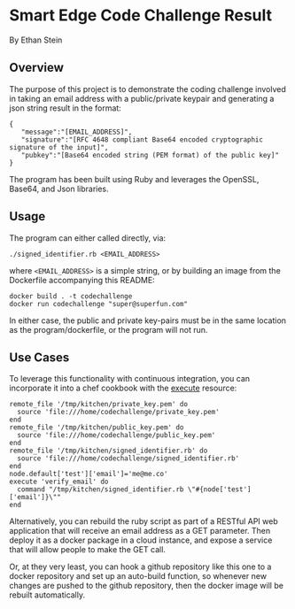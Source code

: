 # Smart Edge Code Challenge Result
By Ethan Stein

## Overview
The purpose of this project is to demonstrate the coding challenge involved in taking an email address with a public/private keypair and generating a json string result in the format:
```
{
   "message":"[EMAIL_ADDRESS]",
   "signature":"[RFC 4648 compliant Base64 encoded cryptographic signature of the input]",
   "pubkey":"[Base64 encoded string (PEM format) of the public key]"
}
```
The program has been built using Ruby and leverages the OpenSSL, Base64, and Json libraries.

## Usage
The program can either called directly, via:

`./signed_identifier.rb <EMAIL_ADDRESS>` 

where `<EMAIL_ADDRESS>` is a simple string, or by building an image from the Dockerfile accompanying this README:
```
docker build . -t codechallenge
docker run codechallenge "super@superfun.com"
```

In either case, the public and private key-pairs must be in the same location as the program/dockerfile, or the program will not run.

## Use Cases
To leverage this functionality with continuous integration, you can incorporate it into a chef cookbook with the [execute](https://docs.chef.io/resource_execute.html) resource:
```
remote_file '/tmp/kitchen/private_key.pem' do
  source 'file:///home/codechallenge/private_key.pem'
end
remote_file '/tmp/kitchen/public_key.pem' do
  source 'file:///home/codechallenge/public_key.pem'
end
remote_file '/tmp/kitchen/signed_identifier.rb' do
  source 'file:///home/codechallenge/signed_identifier.rb'
end
node.default['test']['email']='me@me.co'
execute 'verify_email' do
  command "/tmp/kitchen/signed_identifier.rb \"#{node['test']['email']}\""
end
```
Alternatively, you can rebuild the ruby script as part of a RESTful API web application that will receive an email address as a GET parameter. Then deploy it as a docker package in a cloud instance, and expose a service that will allow people to make the GET call.

Or, at they very least, you can hook a github repository like this one to a docker repository and set up an auto-build function, so whenever new changes are pushed to the github repository, then the docker image will be rebuilt automatically.